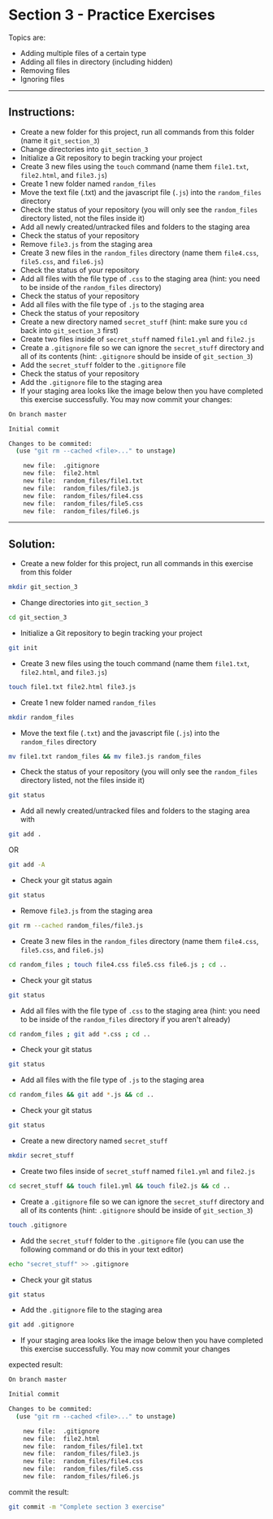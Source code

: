 # Section 3 - Practice Exercises

Topics are:

* Adding multiple files of a certain type
* Adding all files in directory (including hidden)
* Removing files
* Ignoring files

---

## Instructions: 

* Create a new folder for this project, run all commands from this folder (name it `git_section_3`)
* Change directories into `git_section_3`
* Initialize a Git repository to begin tracking your project
* Create 3 new files using the `touch` command (name them `file1.txt`, `file2.html`, and `file3.js`)
* Create 1 new folder named `random_files`
* Move the text file (.txt) and the javascript file (`.js`) into the `random_files` directory
* Check the status of your repository (you will only see the `random_files` directory listed, not the files inside it)
* Add all newly created/untracked files and folders to the staging area
* Check the status of your repository
* Remove `file3.js` from the staging area
* Create 3 new files in the `random_files` directory (name them `file4.css`, `file5.css`, and `file6.js`)
* Check the status of your repository
* Add all files with the file type of `.css` to the staging area (hint: you need to be inside of the `random_files` directory)
* Check the status of your repository
* Add all files with the file type of `.js` to the staging area
* Check the status of your repository
* Create a new directory named `secret_stuff` (hint: make sure you `cd` back into `git_section_3` first)
* Create two files inside of `secret_stuff` named `file1.yml` and `file2.js`
* Create a `.gitignore` file so we can ignore the `secret_stuff` directory and all of its contents (hint: `.gitignore` should be inside of `git_section_3`)
* Add the `secret_stuff` folder to the `.gitignore` file 
* Check the status of your repository
* Add the `.gitignore` file to the staging area
* If your staging area looks like the image below then you have completed this exercise successfully. You may now commit your changes:

```bash
On branch master

Initial commit 

Changes to be commited:
  (use "git rm --cached <file>..." to unstage)

    new file:  .gitignore
    new file:  file2.html
    new file:  random_files/file1.txt
    new file:  random_files/file3.js
    new file:  random_files/file4.css
    new file:  random_files/file5.css
    new file:  random_files/file6.js
```

---

## Solution:

* Create a new folder for this project, run all commands in this exercise from this folder

```bash
mkdir git_section_3 
```

* Change directories into `git_section_3`

```bash
cd git_section_3 
```

* Initialize a Git repository to begin tracking your project

```bash
git init 
```

* Create 3 new files using the touch command (name them `file1.txt`, `file2.html`, and `file3.js`)

```bash
touch file1.txt file2.html file3.js
```

* Create 1 new folder named `random_files`

```bash
mkdir random_files 
```

* Move the text file (`.txt`) and the javascript file (`.js`) into the `random_files` directory

```bash
mv file1.txt random_files && mv file3.js random_files 
```

* Check the status of your repository (you will only see the `random_files` directory listed, not the files inside it)

```bash
git status 
```

* Add all newly created/untracked files and folders to the staging area with

```bash
git add .
```

OR 

```bash
git add -A
```

* Check your git status again

```bash
git status
```

* Remove `file3.js` from the staging area

```bash
git rm --cached random_files/file3.js 
```

* Create 3 new files in the `random_files` directory (name them `file4.css`, `file5.css`, and `file6.js`)

```bash
cd random_files ; touch file4.css file5.css file6.js ; cd .. 
```

* Check your git status

```bash
git status
```

* Add all files with the file type of `.css` to the staging area (hint: you need to be inside of the `random_files` directory if you aren't already)

```bash
cd random_files ; git add *.css ; cd .. 
```

* Check your git status

```bash
git status
```

* Add all files with the file type of `.js` to the staging area

```bash
cd random_files && git add *.js && cd .. 
```

* Check your git status

```bash
git status
```

* Create a new directory named `secret_stuff`

```bash
mkdir secret_stuff 
```

* Create two files inside of `secret_stuff` named `file1.yml` and `file2.js`

```bash
cd secret_stuff && touch file1.yml && touch file2.js && cd .. 
```

* Create a `.gitignore` file so we can ignore the `secret_stuff` directory and all of its contents (hint: `.gitignore` should be inside of `git_section_3`)

```bash
touch .gitignore 
```

* Add the `secret_stuff` folder to the `.gitignore` file (you can use the following command or do this in your text editor)

```bash
echo "secret_stuff" >> .gitignore 
```

* Check your git status

```bash
git status
```

* Add the `.gitignore` file to the staging area

```bash
git add .gitignore 
```

* If your staging area looks like the image below then you have completed this exercise successfully. You may now commit your changes

expected result:

```bash
On branch master

Initial commit 

Changes to be commited:
  (use "git rm --cached <file>..." to unstage)

    new file:  .gitignore
    new file:  file2.html
    new file:  random_files/file1.txt
    new file:  random_files/file3.js
    new file:  random_files/file4.css
    new file:  random_files/file5.css
    new file:  random_files/file6.js
```

commit the result:

```bash
git commit -m "Complete section 3 exercise"
```


